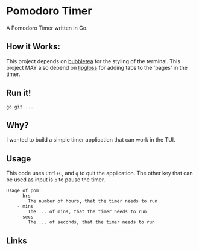 # Pomodoro Timer
A Pomodoro Timer written in Go. 

## How it Works: 
This project depends on [bubbletea](https://github.com/charmbracelet/bubbletea) for the styling of the terminal. This project MAY also depend on [lipgloss](https://github.com/charmbracelet/lipgloss) for adding tabs to the 'pages' in the timer. 

## Run it!
```
go git ... 

```

## Why? 
I wanted to build a simple timer application that can work in the TUI. 

## Usage
This code uses ```Ctrl+C```, and ```q``` to quit the application. The other key that can be used as input is ```p``` to pause the timer.
```
Usage of pom: 
	- hrs 
		The number of hours, that the timer needs to run
	- mins
		The ... of mins, that the timer needs to run
	- secs
		The ... of seconds, that the timer needs to run
```

## Links
